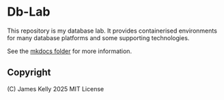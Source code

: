 # Db-Lab

This repository is my database lab. It provides containerised environments for many database platforms and some supporting technologies.

See the [mkdocs folder](./docker/compose/mkdocs/content/docs/index.md) for more information.

## Copyright

(C) James Kelly 2025
MIT License